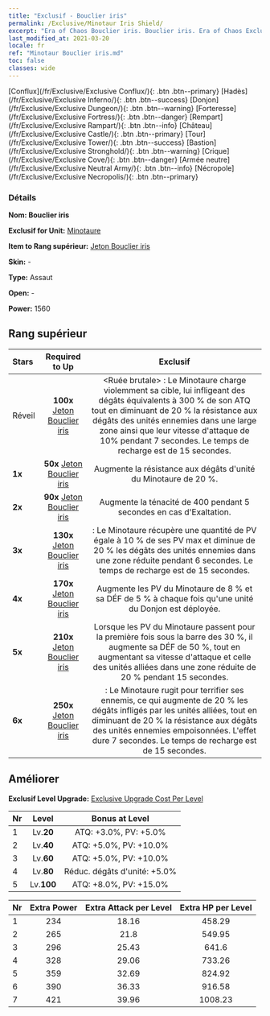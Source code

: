 ```yaml
---
title: "Exclusif - Bouclier iris"
permalink: /Exclusive/Minotaur Iris Shield/
excerpt: "Era of Chaos Bouclier iris. Bouclier iris. Era of Chaos Exclusif Bouclier iris. Minotaure Exclusif."
last_modified_at: 2021-03-20
locale: fr
ref: "Minotaur Bouclier iris.md"
toc: false
classes: wide
---
```

 [Conflux](/fr/Exclusive/Exclusive Conflux/){: .btn .btn--primary} [Hadès](/fr/Exclusive/Exclusive Inferno/){: .btn .btn--success} [Donjon](/fr/Exclusive/Exclusive Dungeon/){: .btn .btn--warning} [Forteresse](/fr/Exclusive/Exclusive Fortress/){: .btn .btn--danger} [Rempart](/fr/Exclusive/Exclusive Rampart/){: .btn .btn--info} [Château](/fr/Exclusive/Exclusive Castle/){: .btn .btn--primary} [Tour](/fr/Exclusive/Exclusive Tower/){: .btn .btn--success} [Bastion](/fr/Exclusive/Exclusive Stronghold/){: .btn .btn--warning} [Crique](/fr/Exclusive/Exclusive Cove/){: .btn .btn--danger} [Armée neutre](/fr/Exclusive/Exclusive Neutral Army/){: .btn .btn--info} [Nécropole](/fr/Exclusive/Exclusive Necropolis/){: .btn .btn--primary} 

### Détails
 **Nom: Bouclier iris** 

 **Exclusif for Unit:** [Minotaure](/fr/units/Minotaur/) 

 **Item to Rang supérieur:** [Jeton Bouclier iris](/fr/Items/con_913/)

 **Skin:** -

 **Type:** Assaut

 **Open:** -

 **Power:** 1560

## Rang supérieur

  |     Stars    |  Required to Up | Exclusif |
  |:-------------|:---------------:|:---------------:|
  |  Réveil  | **100x** [Jeton Bouclier iris](/fr/Items/con_913/) | <Ruée brutale> : Le Minotaure charge violemment sa cible, lui infligeant des dégâts équivalents à 300 % de son ATQ tout en diminuant de 20 % la résistance aux dégâts des unités ennemies dans une large zone ainsi que leur vitesse d'attaque de 10% pendant 7 secondes. Le temps de recharge est de 15 secondes. |
  | **1x** <i class="fas fa-star"/> | **50x** [Jeton Bouclier iris](/fr/Items/con_913/) | Augmente la résistance aux dégâts d'unité du Minotaure de 20 %. |
  | **2x** <i class="fas fa-star"/> | **90x** [Jeton Bouclier iris](/fr/Items/con_913/) | Augmente la ténacité de 400 pendant 5 secondes en cas d'Exaltation. |
  | **3x** <i class="fas fa-star"/> | **130x** [Jeton Bouclier iris](/fr/Items/con_913/) | <Coup de sang> : Le Minotaure récupère une quantité de PV égale à 10 % de ses PV max et diminue de 20 % les dégâts des unités ennemies dans une zone réduite pendant 6 secondes. Le temps de recharge est de 15 secondes. |
  | **4x** <i class="fas fa-star"/> | **170x** [Jeton Bouclier iris](/fr/Items/con_913/) | Augmente les PV du Minotaure de 8 % et sa DÉF de 5 % à chaque fois qu'une unité du Donjon est déployée. |
  | **5x** <i class="fas fa-star"/> | **210x** [Jeton Bouclier iris](/fr/Items/con_913/) | Lorsque les PV du Minotaure passent pour la première fois sous la barre des 30 %, il augmente sa DÉF de 50 %, tout en augmentant sa vitesse d'attaque et celle des unités alliées dans une zone réduite de 20 % pendant 15 secondes. |
  | **6x** <i class="fas fa-star"/> | **250x** [Jeton Bouclier iris](/fr/Items/con_913/) | <Rugissement> : Le Minotaure rugit pour terrifier ses ennemis, ce qui augmente de 20 % les dégâts infligés par les unités alliées, tout en diminuant de 20 % la résistance aux dégâts des unités ennemies empoisonnées. L'effet dure 7 secondes. Le temps de recharge est de 15 secondes. |


## Améliorer
 **Exclusif Level Upgrade:** [Exclusive Upgrade Cost Per Level](/Exclusive/ExclusiveUpgradeCostPerLevel/)

  |  Nr  |   Level  | Bonus at Level |
  |:-----|:--------:|:--------------:|
  | 1 | Lv.**20** | ATQ: +3.0%, PV: +5.0% |
  | 2 | Lv.**40** | ATQ: +5.0%, PV: +10.0% |
  | 3 | Lv.**60** | ATQ: +5.0%, PV: +10.0% |
  | 4 | Lv.**80** | Réduc. dégâts d'unité: +5.0% |
  | 5 | Lv.**100** | ATQ: +8.0%, PV: +15.0% |


  |  Nr  |  Extra Power | Extra Attack per Level | Extra HP per Level |
  |:-----|:--------:|:--------:|:--------:|
  | 1 | 234 | 18.16 | 458.29 |
  | 2 | 265 | 21.8 | 549.95 |
  | 3 | 296 | 25.43 | 641.6 |
  | 4 | 328 | 29.06 | 733.26 |
  | 5 | 359 | 32.69 | 824.92 |
  | 6 | 390 | 36.33 | 916.58 |
  | 7 | 421 | 39.96 | 1008.23 |


